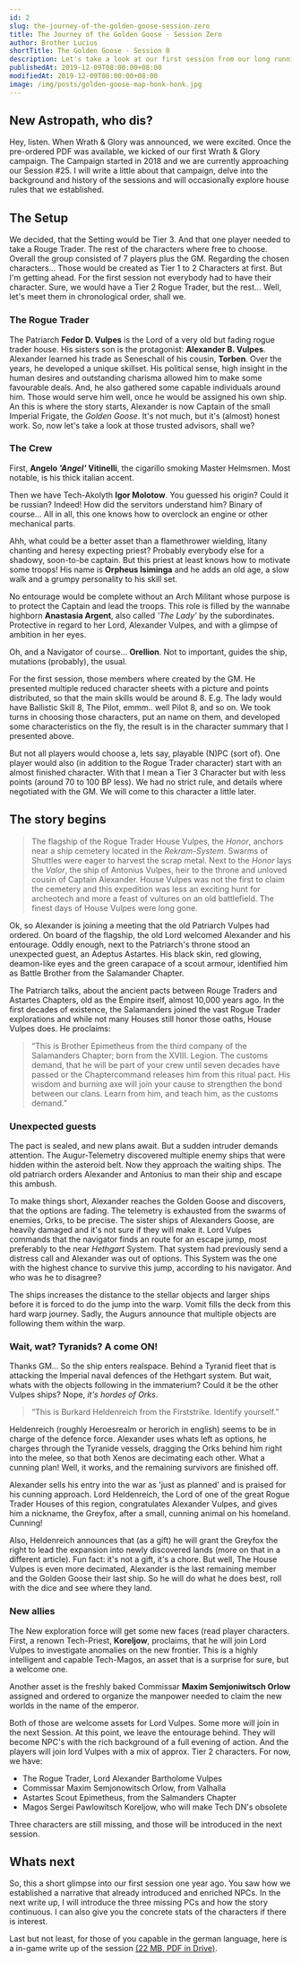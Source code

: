 ```yaml
---
id: 2
slug: the-journey-of-the-golden-goose-session-zero
title: The Journey of the Golden Goose - Session Zero
author: Brother Lucius
shortTitle: The Golden Goose - Session 0
description: Let's take a look at our first session from our long running tier 3 campaign. This as a Rogue Trader Setting with a bit of Dark Heresy.
publishedAt: 2019-12-09T08:00:00+08:00
modifiedAt: 2019-12-09T08:00:00+08:00
image: /img/posts/golden-goose-map-honk-honk.jpg
---
```


## New Astropath, who dis?

Hey, listen. When Wrath & Glory was announced, we were excited. Once the pre-ordered PDF was available, we kicked of our first Wrath & Glory campaign. The Campaign started in 2018 and we are currently approaching our Session #25. I will write a little about that campaign, delve into the background and history of the sessions and will occasionally explore house rules that we established.

## The Setup

We decided, that the Setting would be Tier 3. And that one player needed to take a Rouge Trader. The rest of the characters where free to choose. Overall the group consisted of 7 players plus the GM. Regarding the chosen characters... Those would be created as Tier 1 to 2 Characters at first. But I'm getting ahead. For the first session not everybody had to have their character. Sure, we would have a Tier 2 Rogue Trader, but the rest... Well, let's meet them in chronological order, shall we.

### The Rogue Trader

The Patriarch **Fedor D. Vulpes** is the Lord of a very old but fading rogue trader house. His sisters son is the protagonist: **Alexander B. Vulpes**. Alexander learned his trade as Seneschall of his cousin, **Torben**. Over the years, he developed a unique skillset. His political sense, high insight in the human desires and outstanding charisma allowed him to make some favourable deals. And, he also gathered some capable individuals around him. Those would serve him well, once he would be assigned his own ship. An this is where the story starts, Alexander is now Captain of the small Imperial Frigate, the _Golden Goose_. It's not much, but it's (almost) honest work. So, now let's take a look at those trusted advisors, shall we?

### The Crew

First, **Angelo _'Angel'_ Vitinelli**, the cigarillo smoking Master Helmsmen. Most notable, is his thick italian accent.

Then we have Tech-Akolyth **Igor Molotow**. You guessed his origin? Could it be russian? Indeed! How did the servitors understand him? Binary of course... All in all, this one knows how to overclock an engine or other mechanical parts.

Ahh, what could be a better asset than a flamethrower wielding, litany chanting and heresy expecting priest? Probably everybody else for a shadowy, soon-to-be captain. But this priest at least knows how to motivate some troops! His name is **Orpheus Isiminga** and he adds an old age, a slow walk and a grumpy personality to his skill set.

No entourage would be complete without an Arch Militant whose purpose is to protect the Captain and lead the troops. This role is filled by the wannabe highborn **Anastasia Argent**, also called _'The Lady'_ by the subordinates. Protective in regard to her Lord, Alexander Vulpes, and with a glimpse of ambition in her eyes.

Oh, and a Navigator of course... **Orellion**. Not to important, guides the ship, mutations (probably), the usual.

For the first session, those members where created by the GM. He presented multiple reduced character sheets with a picture and points distributed, so that the main skills would be around 8\. E.g. The lady would have Ballistic Skill 8, The Pilot, emmm.. well Pilot 8, and so on. We took turns in choosing those characters, put an name on them, and developed some characteristics on the fly, the result is in the character summary that I presented above.

But not all players would choose a, lets say, playable (N)PC (sort of). One player would also (in addition to the Rogue Trader character) start with an almost finished character. With that I mean a Tier 3 Character but with less points (around 70 to 100 BP less). We had no strict rule, and details where negotiated with the GM. We will come to this character a little later.

## The story begins

> The flagship of the Rogue Trader House Vulpes, the _Honor_, anchors near a ship cemetery located in the _Rekram-System_. Swarms of Shuttles were eager to harvest the scrap metal. Next to the _Honor_ lays the _Valor_, the ship of Antonius Vulpes, heir to the throne and unloved cousin of Captain Alexander. House Vulpes was not the first to claim the cemetery and this expedition was less an exciting hunt for archeotech and more a feast of vultures on an old battlefield. The finest days of House Vulpes were long gone.

Ok, so Alexander is joining a meeting that the old Patriarch Vulpes had ordered. On board of the flagship, the old Lord welcomed Alexander and his entourage. Oddly enough, next to the Patriarch's throne stood an unexpected guest, an Adeptus Astartes. His black skin, red glowing, deamon-like eyes and the green carapace of a scout armour, identified him as Battle Brother from the Salamander Chapter.

The Patriarch talks, about the ancient pacts between Rouge Traders and Astartes Chapters, old as the Empire itself, almost 10,000 years ago. In the first decades of existence, the Salamanders joined the vast Rogue Trader explorations and while not many Houses still honor those oaths, House Vulpes does. He proclaims:

> “This is Brother Epimetheus from the third company of the Salamanders Chapter; born from the XVIII. Legion. The customs demand, that he will be part of your crew until seven decades have passed or the Chaptercommand releases him from this ritual pact. His wisdom and burning axe will join your cause to strengthen the bond between our clans. Learn from him, and teach him, as the customs demand.”

### Unexpected guests

The pact is sealed, and new plans await. But a sudden intruder demands attention. The Augur-Telemetry discovered multiple enemy ships that were hidden within the asteroid belt. Now they approach the waiting ships. The old patriarch orders Alexander and Antonius to man their ship and escape this ambush.

To make things short, Alexander reaches the Golden Goose and discovers, that the options are fading. The telemetry is exhausted from the swarms of enemies, Orks, to be precise. The sister ships of Alexanders Goose, are heavily damaged and it's not sure if they will make it. Lord Vulpes commands that the navigator finds an route for an escape jump, most preferably to the near _Hethgart_ System. That system had previously send a distress call and Alexander was out of options. This System was the one with the highest chance to survive this jump, according to his navigator. And who was he to disagree?

The ships increases the distance to the stellar objects and larger ships before it is forced to do the jump into the warp. Vomit fills the deck from this hard warp journey. Sadly, the Augurs announce that multiple objects are following them within the warp.

### Wait, wat? Tyranids? A come ON!

Thanks GM... So the ship enters realspace. Behind a Tyranid fleet that is attacking the Imperial naval defences of the Hethgart system. But wait, whats with the objects following in the immaterium? Could it be the other Vulpes ships? Nope, _it's hordes of Orks_.

> “This is Burkard Heldenreich from the Firststrike. Identify yourself.”

Heldenreich (roughly Heroesrealm or herorich in english) seems to be in charge of the defence force. Alexander uses whats left as options, he charges through the Tyranide vessels, dragging the Orks behind him right into the melee, so that both Xenos are decimating each other. What a cunning plan! Well, it works, and the remaining survivors are finished off.

Alexander sells his entry into the war as 'just as planned' and is praised for his cunning approach. Lord Heldenreich, the Lord of one of the great Rogue Trader Houses of this region, congratulates Alexander Vulpes, and gives him a nickname, the Greyfox, after a small, cunning animal on his homeland. Cunning!

Also, Heldenreich announces that (as a gift) he will grant the Greyfox the right to lead the expansion into newly discovered lands (more on that in a different article). Fun fact: it's not a gift, it's a chore. But well, The House Vulpes is even more decimated, Alexander is the last remaining member and the Golden Goose their last ship. So he will do what he does best, roll with the dice and see where they land.

### New allies

The New exploration force will get some new faces (read player characters. First, a renown Tech-Priest, **Koreljow**, proclaims, that he will join Lord Vulpes to investigate anomalies on the new frontier. This is a highly intelligent and capable Tech-Magos, an asset that is a surprise for sure, but a welcome one.

Another asset is the freshly baked Commissar **Maxim Semjoniwitsch Orlow** assigned and ordered to organize the manpower needed to claim the new worlds in the name of the emperor.

Both of those are welcome assets for Lord Vulpes. Some more will join in the next Session. At this point, we leave the entourage behind. They will become NPC's with the rich background of a full evening of action. And the players will join lord Vulpes with a mix of approx. Tier 2 characters. For now, we have:

*   The Rogue Trader, Lord Alexander Bartholome Vulpes
*   Commissar Maxim Semjonowitsch Orlow, from Valhalla
*   Astartes Scout Epimetheus, from the Salmanders Chapter
*   Magos Sergei Pawlowitsch Koreljow, who will make Tech DN's obsolete

Three characters are still missing, and those will be introduced in the next session.

## Whats next

So, this a short glimpse into our first session one year ago. You saw how we established a narrative that already introduced and enriched NPCs. In the next write up, I will introduce the three missing PCs and how the story continuous. I can also give you the concrete stats of the characters if there is interest.

Last but not least, for those of you capable in the german language, here is a in-game write up of the session [(22 MB, PDF in Drive)](https://drive.google.com/open?id=1LIOQyo-iUivR1X-1Id5jng-3zUip5wZe).
